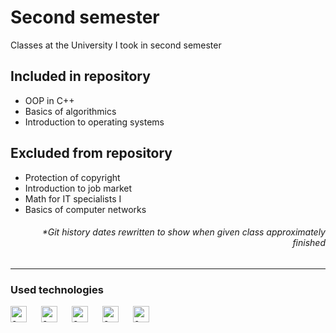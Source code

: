 # Second semester
Classes at the University I took in second semester
## Included in repository
- OOP in C++
- Basics of algorithmics
- Introduction to operating systems
## Excluded from repository
- Protection of copyright
- Introduction to job market
- Math for IT specialists I
- Basics of computer networks

<h6 align="right">*Git history dates rewritten to show when given class approximately finished</h6>

---
### Used technologies
[<img align="left" width="26px" style="padding-right: 20px" alt="c++" src="https://cdn.jsdelivr.net/gh/devicons/devicon/icons/cplusplus/cplusplus-original.svg"/>][cpp]
[<img align="left" width="26px" style="padding-right: 20px" alt="c++" src="https://cdn.jsdelivr.net/gh/devicons/devicon/icons/qt/qt-original.svg"/>][qt]
[<img align="left" width="26px" style="padding-right: 20px" alt="c++" src="https://cdn.jsdelivr.net/gh/devicons/devicon/icons/c/c-original.svg"/>][c]
[<img align="left" width="26px" style="padding-right: 20px" alt="c++" src="https://cdn.jsdelivr.net/gh/devicons/devicon/icons/bash/bash-original.svg"/>][bash]
[<img align="left" width="26px" style="padding-right: 20px" alt="c++" src="https://cdn.jsdelivr.net/gh/devicons/devicon/icons/git/git-original.svg"/>][git]


[c]: https://en.wikipedia.org/wiki/C_(programming_language)
[bash]: https://en.wikipedia.org/wiki/Bash_(Unix_shell)
[cpp]: https://en.wikipedia.org/wiki/C%2B%2B
[qt]: https://www.qt.io
[git]: https://git-scm.com